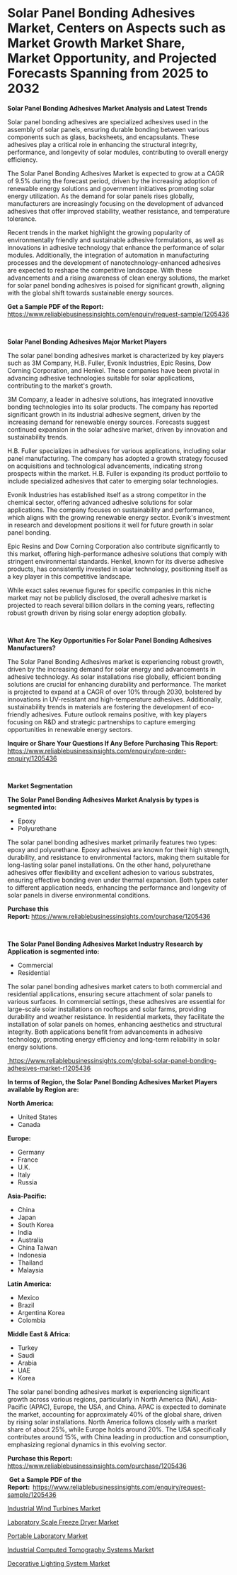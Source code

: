 <p><h1>Solar Panel Bonding Adhesives Market, Centers on Aspects such as Market Growth Market Share, Market Opportunity, and Projected Forecasts Spanning from 2025 to 2032</h1></p><p><strong>Solar Panel Bonding Adhesives Market Analysis and Latest Trends</strong></p>
<p><p>Solar panel bonding adhesives are specialized adhesives used in the assembly of solar panels, ensuring durable bonding between various components such as glass, backsheets, and encapsulants. These adhesives play a critical role in enhancing the structural integrity, performance, and longevity of solar modules, contributing to overall energy efficiency.</p><p>The Solar Panel Bonding Adhesives Market is expected to grow at a CAGR of 9.5% during the forecast period, driven by the increasing adoption of renewable energy solutions and government initiatives promoting solar energy utilization. As the demand for solar panels rises globally, manufacturers are increasingly focusing on the development of advanced adhesives that offer improved stability, weather resistance, and temperature tolerance.</p><p>Recent trends in the market highlight the growing popularity of environmentally friendly and sustainable adhesive formulations, as well as innovations in adhesive technology that enhance the performance of solar modules. Additionally, the integration of automation in manufacturing processes and the development of nanotechnology-enhanced adhesives are expected to reshape the competitive landscape. With these advancements and a rising awareness of clean energy solutions, the market for solar panel bonding adhesives is poised for significant growth, aligning with the global shift towards sustainable energy sources.</p></p>
<p><strong>Get a Sample PDF of the Report:&nbsp;</strong> <a href="https://www.reliablebusinessinsights.com/enquiry/request-sample/1205436?utm_campaign=1873&utm_medium=2&utm_source=Github&utm_content=ia&utm_term=26032025&utm_id=solar-panel-bonding-adhesives">https://www.reliablebusinessinsights.com/enquiry/request-sample/1205436</a></p>
<p>&nbsp;</p>
<p><strong>Solar Panel Bonding Adhesives Major Market Players</strong></p>
<p><p>The solar panel bonding adhesives market is characterized by key players such as 3M Company, H.B. Fuller, Evonik Industries, Epic Resins, Dow Corning Corporation, and Henkel. These companies have been pivotal in advancing adhesive technologies suitable for solar applications, contributing to the market's growth.</p><p>3M Company, a leader in adhesive solutions, has integrated innovative bonding technologies into its solar products. The company has reported significant growth in its industrial adhesive segment, driven by the increasing demand for renewable energy sources. Forecasts suggest continued expansion in the solar adhesive market, driven by innovation and sustainability trends.</p><p>H.B. Fuller specializes in adhesives for various applications, including solar panel manufacturing. The company has adopted a growth strategy focused on acquisitions and technological advancements, indicating strong prospects within the market. H.B. Fuller is expanding its product portfolio to include specialized adhesives that cater to emerging solar technologies.</p><p>Evonik Industries has established itself as a strong competitor in the chemical sector, offering advanced adhesive solutions for solar applications. The company focuses on sustainability and performance, which aligns with the growing renewable energy sector. Evonik's investment in research and development positions it well for future growth in solar panel bonding.</p><p>Epic Resins and Dow Corning Corporation also contribute significantly to this market, offering high-performance adhesive solutions that comply with stringent environmental standards. Henkel, known for its diverse adhesive products, has consistently invested in solar technology, positioning itself as a key player in this competitive landscape.</p><p>While exact sales revenue figures for specific companies in this niche market may not be publicly disclosed, the overall adhesive market is projected to reach several billion dollars in the coming years, reflecting robust growth driven by rising solar energy adoption globally.</p></p>
<p>&nbsp;</p>
<p><strong>What Are The Key Opportunities For Solar Panel Bonding Adhesives Manufacturers?</strong></p>
<p><p>The Solar Panel Bonding Adhesives market is experiencing robust growth, driven by the increasing demand for solar energy and advancements in adhesive technology. As solar installations rise globally, efficient bonding solutions are crucial for enhancing durability and performance. The market is projected to expand at a CAGR of over 10% through 2030, bolstered by innovations in UV-resistant and high-temperature adhesives. Additionally, sustainability trends in materials are fostering the development of eco-friendly adhesives. Future outlook remains positive, with key players focusing on R&D and strategic partnerships to capture emerging opportunities in renewable energy sectors.</p></p>
<p><strong>Inquire or Share Your Questions If Any Before Purchasing This Report:</strong> <a href="https://www.reliablebusinessinsights.com/enquiry/pre-order-enquiry/1205436?utm_campaign=1873&utm_medium=2&utm_source=Github&utm_content=ia&utm_term=26032025&utm_id=solar-panel-bonding-adhesives">https://www.reliablebusinessinsights.com/enquiry/pre-order-enquiry/1205436</a></p>
<p>&nbsp;</p>
<p><strong>Market Segmentation</strong></p>
<p><strong>The Solar Panel Bonding Adhesives Market Analysis by types is segmented into:</strong></p>
<p><ul><li>Epoxy</li><li>Polyurethane</li></ul></p>
<p><p>The solar panel bonding adhesives market primarily features two types: epoxy and polyurethane. Epoxy adhesives are known for their high strength, durability, and resistance to environmental factors, making them suitable for long-lasting solar panel installations. On the other hand, polyurethane adhesives offer flexibility and excellent adhesion to various substrates, ensuring effective bonding even under thermal expansion. Both types cater to different application needs, enhancing the performance and longevity of solar panels in diverse environmental conditions.</p></p>
<p><strong>Purchase this Report:&nbsp;</strong><a href="https://www.reliablebusinessinsights.com/purchase/1205436?utm_campaign=1873&utm_medium=2&utm_source=Github&utm_content=ia&utm_term=26032025&utm_id=solar-panel-bonding-adhesives">https://www.reliablebusinessinsights.com/purchase/1205436</a></p>
<p>&nbsp;</p>
<p><strong>The Solar Panel Bonding Adhesives Market Industry Research by Application is segmented into:</strong></p>
<p><ul><li>Commercial</li><li>Residential</li></ul></p>
<p><p>The solar panel bonding adhesives market caters to both commercial and residential applications, ensuring secure attachment of solar panels to various surfaces. In commercial settings, these adhesives are essential for large-scale solar installations on rooftops and solar farms, providing durability and weather resistance. In residential markets, they facilitate the installation of solar panels on homes, enhancing aesthetics and structural integrity. Both applications benefit from advancements in adhesive technology, promoting energy efficiency and long-term reliability in solar energy solutions.</p></p>
<p><a href="https://www.reliablebusinessinsights.com/global-solar-panel-bonding-adhesives-market-r1205436?utm_campaign=1873&utm_medium=2&utm_source=Github&utm_content=ia&utm_term=26032025&utm_id=solar-panel-bonding-adhesives">&nbsp;https://www.reliablebusinessinsights.com/global-solar-panel-bonding-adhesives-market-r1205436</a></p>
<p><strong>In terms of Region, the Solar Panel Bonding Adhesives Market Players available by Region are:</strong></p>
<p>
    <p> <strong> North America: </strong>
        <ul>
            <li>United States</li>
            <li>Canada</li>
        </ul>
        </p> 
    <p> <strong> Europe: </strong>
        <ul>
            <li>Germany</li>
            <li>France</li>
            <li>U.K.</li>
            <li>Italy</li>
            <li>Russia</li>
        </ul>
        </p> 
    <p> <strong> Asia-Pacific: </strong>
        <ul>
            <li>China</li>
            <li>Japan</li>
            <li>South Korea</li>
            <li>India</li>
            <li>Australia</li>
            <li>China Taiwan</li>
            <li>Indonesia</li>
            <li>Thailand</li>
            <li>Malaysia</li>
        </ul>
        </p> 
    <p> <strong> Latin America: </strong>
        <ul>
            <li>Mexico</li>
            <li>Brazil</li>
            <li>Argentina Korea</li>
            <li>Colombia</li>
        </ul>
        </p> 
    <p> <strong> Middle East & Africa: </strong>
        <ul>
            <li>Turkey</li>
            <li>Saudi</li>
            <li>Arabia</li>
            <li>UAE</li>
            <li>Korea</li>
        </ul>
    </p>
    </p>
<p><p>The solar panel bonding adhesives market is experiencing significant growth across various regions, particularly in North America (NA), Asia-Pacific (APAC), Europe, the USA, and China. APAC is expected to dominate the market, accounting for approximately 40% of the global share, driven by rising solar installations. North America follows closely with a market share of about 25%, while Europe holds around 20%. The USA specifically contributes around 15%, with China leading in production and consumption, emphasizing regional dynamics in this evolving sector.</p></p>
<p><strong>Purchase this Report: </strong><a href="https://www.reliablebusinessinsights.com/purchase/1205436?utm_campaign=1873&utm_medium=2&utm_source=Github&utm_content=ia&utm_term=26032025&utm_id=solar-panel-bonding-adhesives">https://www.reliablebusinessinsights.com/purchase/1205436</a></p>
<p>&nbsp;<strong>Get a Sample PDF of the Report:&nbsp;&nbsp;</strong><a href="https://www.reliablebusinessinsights.com/enquiry/request-sample/1205436?utm_campaign=1873&utm_medium=2&utm_source=Github&utm_content=ia&utm_term=26032025&utm_id=solar-panel-bonding-adhesives">https://www.reliablebusinessinsights.com/enquiry/request-sample/1205436</a></p>
<p><strong></strong></p>
<p><p><a href="https://www.linkedin.com/pulse/aglobalindustrial-wind-turbines-market-analysis-lzeoe?utm_campaign=1873&utm_medium=2&utm_source=Github&utm_content=ia&utm_term=26032025&utm_id=solar-panel-bonding-adhesives">Industrial Wind Turbines Market</a></p><p><a href="https://github.com/zappasuccofz/Market-Research-Report-List-1/blob/main/laboratory-scale-freeze-dryer-market.md?utm_campaign=1873&utm_medium=2&utm_source=Github&utm_content=ia&utm_term=26032025&utm_id=solar-panel-bonding-adhesives">Laboratory Scale Freeze Dryer Market</a></p><p><a href="https://www.linkedin.com/pulse/portable-laboratory-market-deployment-global-opportunities-ylq8e?utm_campaign=1873&utm_medium=2&utm_source=Github&utm_content=ia&utm_term=26032025&utm_id=solar-panel-bonding-adhesives">Portable Laboratory Market</a></p><p><a href="https://github.com/tauchzuazoli/Market-Research-Report-List-1/blob/main/industrial-computed-tomography-systems-market.md?utm_campaign=1873&utm_medium=2&utm_source=Github&utm_content=ia&utm_term=26032025&utm_id=solar-panel-bonding-adhesives">Industrial Computed Tomography Systems Market</a></p><p><a href="https://www.linkedin.com/pulse/comprehensive-analysis-decorative-lighting-system-h7yte?utm_campaign=1873&utm_medium=2&utm_source=Github&utm_content=ia&utm_term=26032025&utm_id=solar-panel-bonding-adhesives">Decorative Lighting System Market</a></p></p>
